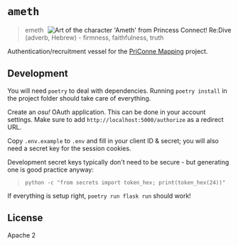 # `ameth`

<img src="https://u.til.pm/2023/07/amesu.png" alt="Art of the character 'Ameth' from Princess Connect! Re:Dive" align="right"/>

> emeth (adverb, Hebrew) - firmness, faithfulness, truth

Authentication/recruitment vessel for the [PriConne Mapping](https://pcr.til.pm) project.

## Development

You will need `poetry` to deal with dependencies. Running `poetry install` in the project folder should take care of everything.

Create an *osu!* OAuth application. This can be done in your account settings. Make sure to add `http://localhost:5000/authorize` as a redirect URL.

Copy `.env.example` to `.env` and fill in your client ID & secret; you will also need a secret key for the session cookies.

Development secret keys typically don't need to be secure - but generating one is good practice anyway:
> `python -c "from secrets import token_hex; print(token_hex(24))"`

If everything is setup right, `poetry run flask run` should work!

## License

Apache 2
